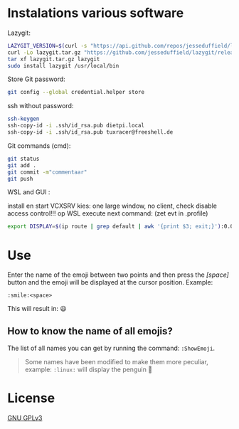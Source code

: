 # Instalations various software
Lazygit:
```sh
LAZYGIT_VERSION=$(curl -s "https://api.github.com/repos/jesseduffield/lazygit/releases/latest" | grep -Po '"tag_name": "v\K[^"]*')
curl -Lo lazygit.tar.gz "https://github.com/jesseduffield/lazygit/releases/latest/download/lazygit_${LAZYGIT_VERSION}_Linux_x86_64.tar.gz"
tar xf lazygit.tar.gz lazygit
sudo install lazygit /usr/local/bin
```

Store Git password:

```sh
git config --global credential.helper store
```
ssh without password:

```sh
ssh-keygen
ssh-copy-id -i .ssh/id_rsa.pub dietpi.local        
ssh-copy-id -i .ssh/id_rsa.pub tuxracer@freeshell.de
```
Git commands (cmd):

```sh
git status
git add .
git commit -m"commentaar"
git push
```

WSL and GUI :

install en start VCXSRV
kies: one large window, no client, check disable access control!!!
op WSL execute next command: (zet evt in .profile)
```sh
export DISPLAY=$(ip route | grep default | awk '{print $3; exit;}'):0.0   
```




# Use
Enter the name of the emoji between two points and then press the *[space]* button and the emoji will be displayed at the cursor position. Example:
```viml
:smile:<space>
```
This will result in: 😃 

## How to know the name of all emojis?
The list of all names you can get by running the command: `:ShowEmoji`.
> Some names have been modified to make them more peculiar, example: `:linux:` will display the penguin 🐧 

# License
[GNU GPLv3](LICENSE)


